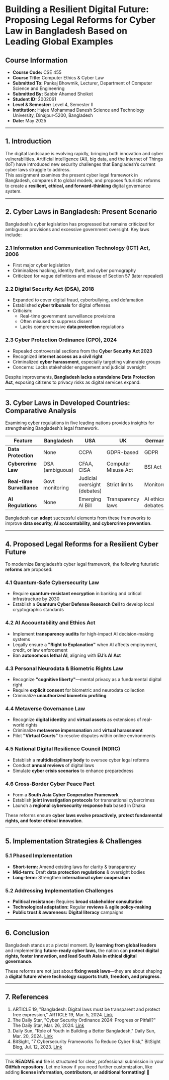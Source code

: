 # **Building a Resilient Digital Future: Proposing Legal Reforms for Cyber Law in Bangladesh Based on Leading Global Examples**

## **Course Information**
- **Course Code:** CSE 455  
- **Course Title:** Computer Ethics & Cyber Law  
- **Submitted To:** Pankaj Bhowmik, Lecturer, Department of Computer Science and Engineering  
- **Submitted By:** Sabbir Ahamed Shoikot  
- **Student ID:** 2002061  
- **Level & Semester:** Level 4, Semester II  
- **Institution:** Hajee Mohammad Danesh Science and Technology University, Dinajpur-5200, Bangladesh  
- **Date:** May 2025  

---

## **1. Introduction**
The digital landscape is evolving rapidly, bringing both innovation and cyber vulnerabilities. Artificial intelligence (AI), big data, and the Internet of Things (IoT) have introduced new security challenges that Bangladesh’s current cyber laws struggle to address.  
This assignment examines the present cyber legal framework in Bangladesh, compares it to global models, and proposes futuristic reforms to create a **resilient, ethical, and forward-thinking** digital governance system.

---

## **2. Cyber Laws in Bangladesh: Present Scenario**
Bangladesh’s cyber legislation has progressed but remains criticized for ambiguous provisions and excessive government oversight. Key laws include:

### **2.1 Information and Communication Technology (ICT) Act, 2006**
- First major cyber legislation  
- Criminalizes hacking, identity theft, and cyber pornography  
- Criticized for vague definitions and misuse of Section 57 (later repealed)  

### **2.2 Digital Security Act (DSA), 2018**
- Expanded to cover digital fraud, cyberbullying, and defamation  
- Established **cyber tribunals** for digital offenses  
- Criticism:
  - Real-time government surveillance provisions  
  - Often misused to suppress dissent  
  - Lacks comprehensive **data protection** regulations  

### **2.3 Cyber Protection Ordinance (CPO), 2024**
- Repealed controversial sections from the **Cyber Security Act 2023**  
- Recognized **internet access as a civil right**  
- Criminalized **cyber harassment**, especially targeting vulnerable groups  
- Concerns: Lacks stakeholder engagement and judicial oversight  

Despite improvements, **Bangladesh lacks a standalone Data Protection Act**, exposing citizens to privacy risks as digital services expand.

---

## **3. Cyber Laws in Developed Countries: Comparative Analysis**
Examining cyber regulations in five leading nations provides insights for strengthening Bangladesh’s legal framework.

| Feature             | Bangladesh                | USA                       | UK                          | Germany                   | Japan                     | Canada                    |
|----------------------|---------------------------|----------------------------|-----------------------------|---------------------------|---------------------------|---------------------------|
| **Data Protection** | None                      | CCPA                       | GDPR-based                  | GDPR                      | APPI                      | PIPEDA                    |
| **Cybercrime Law**  | DSA (ambiguous)           | CFAA, CISA                 | Computer Misuse Act         | BSI Act                   | Cybersecurity Strategy    | Criminal Code             |
| **Real-time Surveillance** | Govt monitoring | Judicial oversight (debates) | Strict limits | Monitored | Balanced approach | NSA oversight |
| **AI Regulations**  | None                      | Emerging AI Bill           | Transparency laws           | AI ethics debates         | AI & robotics guidelines  | Developing transparency   |

Bangladesh can **adapt** successful elements from these frameworks to improve **data security, AI accountability, and cybercrime prevention**.

---

## **4. Proposed Legal Reforms for a Resilient Cyber Future**
To modernize Bangladesh’s cyber legal framework, the following futuristic **reforms** are proposed:

### **4.1 Quantum-Safe Cybersecurity Law**
- Require **quantum-resistant encryption** in banking and critical infrastructure by 2030  
- Establish a **Quantum Cyber Defense Research Cell** to develop local cryptographic standards  

### **4.2 AI Accountability and Ethics Act**
- Implement **transparency audits** for high-impact AI decision-making systems  
- Legally ensure a **"Right to Explanation"** when AI affects employment, credit, or law enforcement  
- Ban **autonomous lethal AI**, aligning with **EU’s AI Act**  

### **4.3 Personal Neurodata & Biometric Rights Law**
- Recognize **"cognitive liberty"**—mental privacy as a fundamental digital right  
- Require **explicit consent** for biometric and neurodata collection  
- Criminalize **unauthorized biometric profiling**  

### **4.4 Metaverse Governance Law**
- Recognize **digital identity** and **virtual assets** as extensions of real-world rights  
- Criminalize **metaverse impersonation** and **virtual harassment**  
- Pilot **"Virtual Courts"** to resolve disputes within online environments  

### **4.5 National Digital Resilience Council (NDRC)**
- Establish a **multidisciplinary body** to oversee cyber legal reforms  
- Conduct **annual reviews** of digital laws  
- Simulate **cyber crisis scenarios** to enhance preparedness  

### **4.6 Cross-Border Cyber Peace Pact**
- Form a **South Asia Cyber Cooperation Framework**  
- Establish **joint investigation protocols** for transnational cybercrimes  
- Launch a **regional cybersecurity response hub** based in Dhaka  

These reforms ensure **cyber laws evolve proactively, protect fundamental rights, and foster ethical innovation**.

---

## **5. Implementation Strategies & Challenges**
### **5.1 Phased Implementation**
- **Short-term:** Amend existing laws for clarity & transparency  
- **Mid-term:** Draft **data protection regulations** & oversight bodies  
- **Long-term:** Strengthen **international cyber cooperation**  

### **5.2 Addressing Implementation Challenges**
- **Political resistance:** Requires **broad stakeholder consultation**  
- **Technological adaptation:** Regular **reviews** & **agile policy-making**  
- **Public trust & awareness:** **Digital literacy** campaigns  

---

## **6. Conclusion**
Bangladesh stands at a pivotal moment. By **learning from global leaders** and implementing **future-ready cyber laws**, the nation can **protect digital rights, foster innovation, and lead South Asia in ethical digital governance**.  

These reforms are not just about **fixing weak laws**—they are about shaping a **digital future where technology supports truth, freedom, and progress**.

---

## **7. References**
1. ARTICLE 19, "Bangladesh: Digital laws must be transparent and protect free expression," ARTICLE 19, Mar. 5, 2024. [Link](https://www.article19.org/resources/bangladesh-digital-laws-must-be-transparent-and-protect-free-expression)
2. The Daily Star, "Cyber Security Ordinance 2024: Progress or Pitfall?" The Daily Star, Mar. 26, 2024. [Link](https://www.thedailystar.net/tech-startup/news/cyber-security-ordinance-2024-progress-or-pitfall-3785116)
3. Daily Sun, "Role of Youth in Building a Better Bangladesh," Daily Sun, Mar. 20, 2024. [Link](https://www.daily-sun.com/post/762832)
4. BitSight, "7 Cybersecurity Frameworks To Reduce Cyber Risk," BitSight Blog, Jul. 12, 2023. [Link](https://www.bitsight.com/blog/7-cybersecurity-frameworks-to-reduce-cyber-risk)

---

This **README.md** file is structured for clear, professional submission in your **GitHub repository**. Let me know if you need further customization, like adding **license information, contributors, or additional formatting**! 🚀
